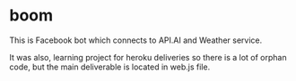 # boom
This is Facebook bot which connects to API.AI and Weather service.

It was also, learning project for heroku deliveries so there is a lot of orphan code, but the main deliverable is located in web.js file.
